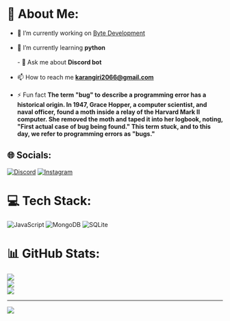 # 💫 About Me:
- 🔭 I’m currently working on [Byte Development](https://discord.gg/NSDumgCpM7)<br><br>
- 🌱 I’m currently learning **python**<br><br>- 💬 Ask me about **Discord bot**<br><br>
- 📫 How to reach me **karangiri2066@gmail.com**<br><br>
- ⚡ Fun fact **The term "bug" to describe a programming error has a historical origin. In 1947, Grace Hopper, a computer scientist, and naval officer, found a moth inside a relay of the Harvard Mark II computer. She removed the moth and taped it into her logbook, noting, "First actual case of bug being found." This term stuck, and to this day, we refer to programming errors as "bugs."**


## 🌐 Socials:
[![Discord](https://img.shields.io/badge/Discord-%237289DA.svg?logo=discord&logoColor=white)](https://discord.gg/https://discord.gg/NSDumgCpM7) [![Instagram](https://img.shields.io/badge/Instagram-%23E4405F.svg?logo=Instagram&logoColor=white)](https://instagram.com/maybe_karan_) 

# 💻 Tech Stack:
![JavaScript](https://img.shields.io/badge/javascript-%23323330.svg?style=plastic&logo=javascript&logoColor=%23F7DF1E) ![MongoDB](https://img.shields.io/badge/MongoDB-%234ea94b.svg?style=plastic&logo=mongodb&logoColor=white) ![SQLite](https://img.shields.io/badge/sqlite-%2307405e.svg?style=plastic&logo=sqlite&logoColor=white)
# 📊 GitHub Stats:
![](https://github-readme-stats.vercel.app/api?username=KaranGiri2058&theme=gotham&hide_border=true&include_all_commits=false&count_private=false)<br/>
![](https://github-readme-streak-stats.herokuapp.com/?user=KaranGiri2058&theme=gotham&hide_border=true)<br/>
![](https://github-readme-stats.vercel.app/api/top-langs/?username=KaranGiri2058&theme=gotham&hide_border=true&include_all_commits=false&count_private=false&layout=compact)

---
[![](https://visitcount.itsvg.in/api?id=KaranGiri2058&icon=0&color=0)](https://visitcount.itsvg.in)

<!-- Proudly created with GPRM ( https://gprm.itsvg.in ) -->
